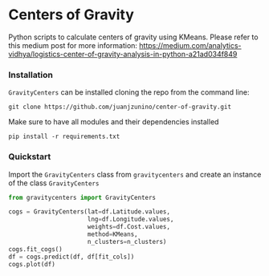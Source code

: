 # Centers of Gravity

Python scripts to calculate centers of gravity using KMeans. Please refer to this medium post for more information: https://medium.com/analytics-vidhya/logistics-center-of-gravity-analysis-in-python-a21ad034f849

### Installation

`GravityCenters` can be installed cloning the repo from the command line:

`git clone https://github.com/juanjzunino/center-of-gravity.git`

Make sure to have all modules and their dependencies installed

`pip install -r requirements.txt`

### Quickstart

Import the `GravityCenters` class from `gravitycenters` and create an instance of the class `GravityCenters`

```python
from gravitycenters import GravityCenters

cogs = GravityCenters(lat=df.Latitude.values,
                      lng=df.Longitude.values,
                      weights=df.Cost.values,
                      method=KMeans,
                      n_clusters=n_clusters)
cogs.fit_cogs()
df = cogs.predict(df, df[fit_cols])
cogs.plot(df)
```
